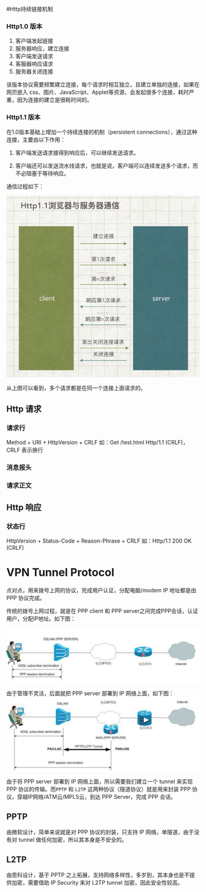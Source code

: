 #Http持续链接机制
### Http1.0 版本
1. 客户端发起链接
2. 服务器响应，建立连接
3. 客户端发送请求
4. 客服器响应请求
5. 服务器关闭连接

该版本协议需要频繁建立连接，每个请求时相互独立，且建立单独的连接，如果在网页嵌入 css、图片、JavaScript、Applet等资源，会发起很多个连接，耗时严重，因为连接的建立是很耗时间的。

### Http1.1 版本

在1.0版本基础上增加一个持续连接的机制（persistent connections），通过这种连接，主要由以下作用：

1. 客户端发送请求接得到响应后，可以继续发送请求。

2. 客户端还可以发送流水线请求，也就是说，客户端可以连续发送多个请求，而不必阻塞于等待响应。

通信过程如下：

![](media/15120918322426/15203447444450.jpg)

从上图可以看到，多个请求都是在同一个连接上面请求的。

## Http 请求
### 请求行
Method + URI + HttpVersion + CRLF
如：Get /test.html Http/1.1 (CRLF)，CRLF 表示换行
### 消息报头
### 请求正文

## Http 响应
### 状态行
HttpVersion + Status-Code + Reason-Phrase + CRLF
如：Http/1.1 200 OK (CRLF)



# VPN Tunnel Protocol
点对点，用来拨号上网的协议，完成用户认证，分配电脑/modem IP 地址都是由 PPP 协议完成。

传统的拨号上网过程，就是在 PPP client 和 PPP server之间完成PPP会话，认证用户，分配IP地址。如下图：

![](media/15120918322426/15120945115370.jpg)


由于管理不灵活，后面就把 PPP server 部署到 IP 网络上面，如下图：
![](media/15120918322426/15120950635366.jpg)

由于将 PPP server 部署到 IP 网络上面，所以需要我们建立一个 tunnel 来实现 PPP 协议的传输。而`PPTP` 和 `L2TP` 这两种协议（隧道协议）就是用来封装 PPP 协议，穿越IP网络/ATM云/MPLS云，到达 PPP Server，完成 PPP 会话。



## PPTP
由微软设计，简单来说就是对 PPP 协议的封装，只支持 IP 网络，单隧道，由于没有对 tunnel 做任何加密，所以其本身是不安全的。

## L2TP
由思科设计，基于 PPTP 之上拓展，支持网络多样性，多岁到，其本身也是不提供加密，需要借助 IP Security 来对 L2TP tunnel 加密，因此安全性较高。


